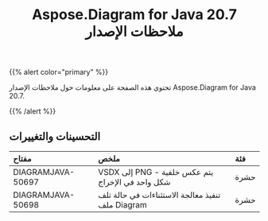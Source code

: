 ﻿---
title: Aspose.Diagram for Java 20.7 ملاحظات الإصدار
type: docs
weight: 15
url: /ar/java/aspose-diagram-for-java-20-7-release-notes/
---
{{% alert color="primary" %}} 

تحتوي هذه الصفحة على معلومات حول ملاحظات الإصدار Aspose.Diagram for Java 20.7.

{{% /alert %}} 
## **التحسينات والتغييرات**

|**مفتاح**|**ملخص**|**فئة**|
|:- |:- |:- |
|DIAGRAMJAVA-50697|VSDX إلى PNG - يتم عكس خلفية شكل واحد في الإخراج|حشرة|
|DIAGRAMJAVA-50698|تنفيذ معالجة الاستثناءات في حالة تلف ملف Diagram|حشرة|

